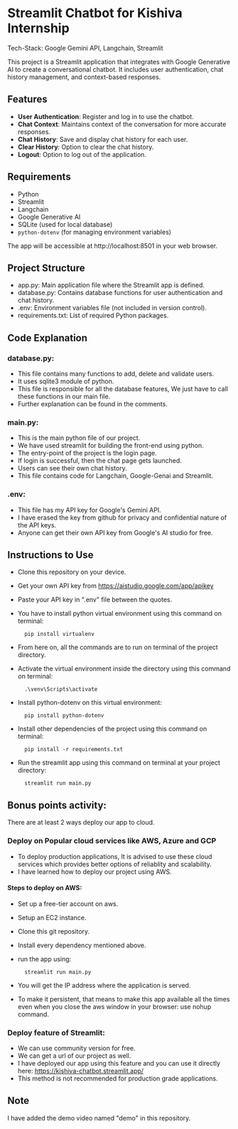 # Streamlit Chatbot for Kishiva Internship
Tech-Stack: Google Gemini API, Langchain, Streamlit

This project is a Streamlit application that integrates with Google Generative AI to create a conversational chatbot. It includes user authentication, chat history management, and context-based responses.

## Features

- **User Authentication**: Register and log in to use the chatbot.
- **Chat Context**: Maintains context of the conversation for more accurate responses.
- **Chat History**: Save and display chat history for each user.
- **Clear History**: Option to clear the chat history.
- **Logout**: Option to log out of the application.

## Requirements

- Python
- Streamlit
- Langchain
- Google Generative AI
- SQLite (used for local database)
- `python-dotenv` (for managing environment variables)


The app will be accessible at http://localhost:8501 in your web browser.

## Project Structure
- app.py: Main application file where the Streamlit app is defined.
- database.py: Contains database functions for user authentication and chat history.
- .env: Environment variables file (not included in version control).
- requirements.txt: List of required Python packages.

## Code Explanation

### database.py:
- This file contains many functions to add, delete and validate users.
- It uses sqlite3 module of python.
- This file is responsible for all the database features, We just have to call these functions in our main file.
- Further explanation can be found in the comments.

### main.py:
- This is the main python file of our project.
- We have used streamlit for building the front-end using python.
- The entry-point of the project is the login page.
- If login is successful, then the chat page gets launched.
- Users can see their own chat history.
- This file contains code for Langchain, Google-Genai and Streamlit.

### .env:
- This file has my API key for Google's Gemini API.
- I have erased the key from github for privacy and confidential nature of the API keys.
- Anyone can get their own API key from Google's AI studio for free.


## Instructions to Use

- Clone this repository on your device.
- Get your own API key from https://aistudio.google.com/app/apikey
- Paste your API key in ".env" file between the quotes.
- You have to install python virtual environment using this command on terminal:
    
        pip install virtualenv
- From here on, all the commands are to run on terminal of the project directory.
- Activate the virtual environment inside the directory using this command on terminal:
      
        .\venv\Scripts\activate
- Install python-dotenv on this virtual environment:
    
        pip install python-dotenv
- Install other dependencies of the project using this command on terminal:

        pip install -r requirements.txt
- Run the streamlit app using this command on terminal at your project directory:

        streamlit run main.py

## Bonus points activity:
There are at least 2 ways deploy our app to cloud.

### Deploy on Popular cloud services like AWS, Azure and GCP
- To deploy production applications, It is advised to use these cloud services which provides better options of reliablity and scalability.
- I have learned how to deploy our project using AWS.
#### Steps to deploy on AWS:
- Set up a free-tier account on aws.
- Setup an EC2 instance.
- Clone this git repository.
- Install every dependency mentioned above.
- run the app using:

        streamlit run main.py
- You will get the IP address where the application is served.
- To make it persistent, that means to make this app available all the times even when you close the aws window in your browser: use nohup command.

### Deploy feature of Streamlit:
- We can use community version for free.
- We can get a url of our project as well.
- I have deployed our app using this feature and you can use it directly here: https://kishiva-chatbot.streamlit.app/
- This method is not recommended for production grade applications.

## Note
I have added the demo video named "demo" in this repository.  